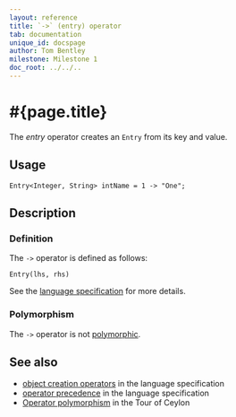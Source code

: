 ```yaml
---
layout: reference
title: `->` (entry) operator
tab: documentation
unique_id: docspage
author: Tom Bentley
milestone: Milestone 1
doc_root: ../../..
---
```


# #{page.title}

The *entry* operator creates an `Entry` from its key and value.

## Usage 

    Entry<Integer, String> intName = 1 -> "One";

## Description


### Definition

The `->` operator is defined as follows:

<!-- check:none -->
    Entry(lhs, rhs)

See the [language specification](#{page.doc_root}/#{site.urls.spec_relative}#constructors) for 
more details.

### Polymorphism

The `->` operator is not [polymorphic](#{page.doc_root}/reference/operator/operator-polymorphism). 

## See also

* [object creation operators](#{page.doc_root}/#{site.urls.spec_relative}#constructors) in the 
  language specification
* [operator precedence](#{page.doc_root}/#{site.urls.spec_relative}#operatorprecedence) in the 
  language specification
* [Operator polymorphism](#{page.doc_root}/tour/language-module/#operator_polymorphism) 
  in the Tour of Ceylon

